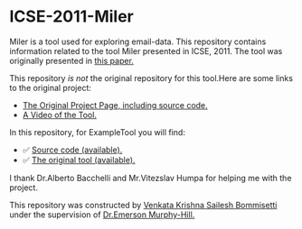 # ICSE-2011-Miler
Miler is a tool used for exploring email-data.
This repository contains information related to the tool Miler presented in ICSE, 2011.
The tool was originally presented in <a href="http://dl.acm.org.prox.lib.ncsu.edu/citation.cfm?id=1985793.1985984&coll=DL&dl=GUIDE&CFID=722556246&CFTOKEN=87998291">this paper.</a>

This repository _is not_ the original repository for this tool.Here are some links to the original project:
* <a href="https://code.google.com/p/r-email/">The Original Project Page, including source code.</a>
* <a href="https://www.youtube.com/watch?v=MspFmsA1p_A">A Video of the Tool.</a>

In this repository, for ExampleTool you will find:
* :white_check_mark: <a href="https://code.google.com/p/r-email/source/checkout">Source code (available).</a>
* :white_check_mark: <a href="https://code.google.com/p/r-email/downloads/list">The original tool (available).</a>

I thank Dr.Alberto Bacchelli and Mr.Vitezslav Humpa for helping me with the project.

This repository was constructed by <a href="https://github.com/saileshbvk">Venkata Krishna Sailesh Bommisetti</a> under the supervision of <a href="https://github.com/CaptainEmerson">Dr.Emerson Murphy-Hill.</a>
